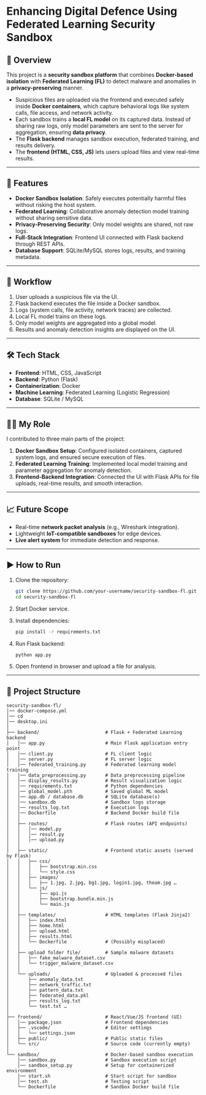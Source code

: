 # Enhancing Digital Defence Using Federated Learning Security Sandbox

## 📌 Overview

This project is a **security sandbox platform** that combines **Docker-based isolation** with **Federated Learning (FL)** to detect malware and anomalies in a **privacy-preserving** manner.

* Suspicious files are uploaded via the frontend and executed safely inside **Docker containers**, which capture behavioral logs like system calls, file access, and network activity.
* Each sandbox trains a **local FL model** on its captured data. Instead of sharing raw logs, only model parameters are sent to the server for aggregation, ensuring **data privacy**.
* The **Flask backend** manages sandbox execution, federated training, and results delivery.
* The **frontend (HTML, CSS, JS)** lets users upload files and view real-time results.

---

## 🚀 Features

* **Docker Sandbox Isolation**: Safely executes potentially harmful files without risking the host system.
* **Federated Learning**: Collaborative anomaly detection model training without sharing sensitive data.
* **Privacy-Preserving Security**: Only model weights are shared, not raw logs.
* **Full-Stack Integration**: Frontend UI connected with Flask backend through REST APIs.
* **Database Support**: SQLite/MySQL stores logs, results, and training metadata.

---

## 🔄 Workflow

1. User uploads a suspicious file via the UI.
2. Flask backend executes the file inside a Docker sandbox.
3. Logs (system calls, file activity, network traces) are collected.
4. Local FL model trains on these logs.
5. Only model weights are aggregated into a global model.
6. Results and anomaly detection insights are displayed on the UI.

---

## 🛠️ Tech Stack

* **Frontend**: HTML, CSS, JavaScript
* **Backend**: Python (Flask)
* **Containerization**: Docker
* **Machine Learning**: Federated Learning (Logistic Regression)
* **Database**: SQLite / MySQL

---

## 👩‍💻 My Role

I contributed to three main parts of the project:

1. **Docker Sandbox Setup**: Configured isolated containers, captured system logs, and ensured secure execution of files.
2. **Federated Learning Training**: Implemented local model training and parameter aggregation for anomaly detection.
3. **Frontend-Backend Integration**: Connected the UI with Flask APIs for file uploads, real-time results, and smooth interaction.

---

## 📈 Future Scope

* Real-time **network packet analysis** (e.g., Wireshark integration).
* Lightweight **IoT-compatible sandboxes** for edge devices.
* **Live alert system** for immediate detection and response.

---

## ▶️ How to Run

1. Clone the repository:

   ```bash
   git clone https://github.com/your-username/security-sandbox-fl.git
   cd security-sandbox-fl
   ```
2. Start Docker service.
3. Install dependencies:

   ```bash
   pip install -r requirements.txt
   ```
4. Run Flask backend:

   ```bash
   python app.py
   ```
5. Open frontend in browser and upload a file for analysis.

---

## 📂 Project Structure

```
security-sandbox-fl/
│── docker-compose.yml
│── cd
│── desktop.ini
│
├── backend/                        # Flask + Federated Learning backend
│   │── app.py                      # Main Flask application entry point
│   │── client.py                   # FL client logic
│   │── server.py                   # FL server logic
│   │── federated_training.py       # Federated learning model training
│   │── data_preprocessing.py       # Data preprocessing pipeline
│   │── display_results.py          # Result visualization logic
│   │── requirements.txt            # Python dependencies
│   │── global_model.pth            # Saved global ML model
│   │── app.db / database.db        # SQLite database(s)
│   │── sandbox.db                  # Sandbox logs storage
│   │── results_log.txt             # Execution logs
│   │── Dockerfile                  # Backend Docker build file
│   │
│   ├── routes/                     # Flask routes (API endpoints)
│   │   │── model.py
│   │   │── result.py
│   │   │── upload.py
│   │
│   ├── static/                     # Frontend static assets (served by Flask)
│   │   ├── css/
│   │   │   ├── bootstrap.min.css
│   │   │   └── style.css
│   │   ├── images/
│   │   │   ├── 1.jpg, 2.jpg, bg1.jpg, login1.jpg, theam.jpg …
│   │   └── js/
│   │       ├── api.js
│   │       ├── bootstrap.bundle.min.js
│   │       └── main.js
│   │
│   ├── templates/                  # HTML templates (Flask Jinja2)
│   │   ├── index.html
│   │   ├── home.html
│   │   ├── upload.html
│   │   ├── results.html
│   │   └── Dockerfile              # (Possibly misplaced)
│   │
│   ├── upload folder file/         # Sample malware datasets
│   │   ├── fake_malware_dataset.csv
│   │   └── trigger_malware_dataset.csv
│   │
│   └── uploads/                    # Uploaded & processed files
│       ├── anomaly_data.txt
│       ├── network_traffic.txt
│       ├── pattern_data.txt
│       ├── federated_data.pkl
│       ├── results_log.txt
│       └── test.txt …
│
├── frontend/                       # React/Vue/JS frontend (UI)
│   │── package.json                # Frontend dependencies
│   ├── .vscode/                    # Editor settings
│   │   └── settings.json
│   ├── public/                     # Public static files
│   └── src/                        # Source code (currently empty)
│
└── sandbox/                        # Docker-based sandbox execution
    │── sandbox.py                  # Sandbox execution script
    │── sandbox_setup.py            # Setup for containerized environment
    │── start.sh                    # Start script for sandbox
    │── test.sh                     # Testing script
    └── Dockerfile                  # Sandbox Docker build file

